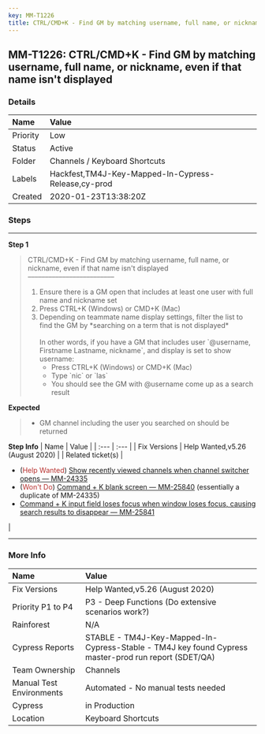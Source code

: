```yaml
---
key: MM-T1226
title: CTRL/CMD+K - Find GM by matching username, full name, or nickname, even if that name isn't displayed
---
```


## MM-T1226: CTRL/CMD+K - Find GM by matching username, full name, or nickname, even if that name isn't displayed

### Details

| Name     | Value                                               |
| :------- | :-------------------------------------------------- |
| Priority | Low                                                 |
| Status   | Active                                              |
| Folder   | Channels / Keyboard Shortcuts                       |
| Labels   | Hackfest,TM4J-Key-Mapped-In-Cypress-Release,cy-prod |
| Created  | 2020-01-23T13:38:20Z                                |

### Steps

<hr/>

**Step 1**

> <article>CTRL/CMD+K - Find GM by matching username, full name, or nickname, even if that name isn't displayed<br />–––––––––––––––––––––––––<ol><li>Ensure there is a GM open that includes at least one user with full name and nickname set</li><li>Press CTRL+K (Windows) or CMD+K (Mac)</li><li>Depending on teammate name display settings, filter the list to find the GM by *searching on a term that is not displayed*<br /><br />In other words, if you have a GM that includes user `@username, Firstname Lastname, nickname`, and display is set to show username:<ul><li>Press CTRL+K (Windows) or CMD+K (Mac)</li><li>Type `nic` or `las`</li><li>You should see the GM with @username come up as a search result</li></ul></li></ol></article>

**Expected**

> <article><ul><li>GM channel including the user you searched on should be returned</li></ul></article>

**Step Info**
| Name | Value |
| :--- | :--- |
| Fix Versions | Help Wanted,v5.26 (August 2020) |
| Related ticket(s) | <ul><li>(<span style="color:rgb(184, 49, 47)">Help Wanted</span>) <a href="https://mattermost.atlassian.net/browse/MM-24335">Show recently viewed channels when channel switcher opens — MM-24335</a></li><li>(<span style="color:rgb(184, 49, 47)">Won't Do</span>) <a href="https://mattermost.atlassian.net/browse/MM-25840">Command + K blank screen — MM-25840</a> (essentially a duplicate of MM-24335)</li><li><a href="https://mattermost.atlassian.net/browse/MM-">Command + K input field loses focus when window loses focus, causing search results to disappear — MM-25841</a></li></ul> |

<hr/>

### More Info

| Name                     | Value                                                                                                |
| :----------------------- | :--------------------------------------------------------------------------------------------------- |
| Fix Versions             | Help Wanted,v5.26 (August 2020)                                                                      |
| Priority P1 to P4        | P3 - Deep Functions (Do extensive scenarios work?)                                                   |
| Rainforest               | N/A                                                                                                  |
| Cypress Reports          | STABLE - TM4J-Key-Mapped-In-Cypress-Stable - TM4J key found Cypress master-prod run report (SDET/QA) |
| Team Ownership           | Channels                                                                                             |
| Manual Test Environments | Automated - No manual tests needed                                                                   |
| Cypress                  | in Production                                                                                        |
| Location                 | Keyboard Shortcuts                                                                                   |
